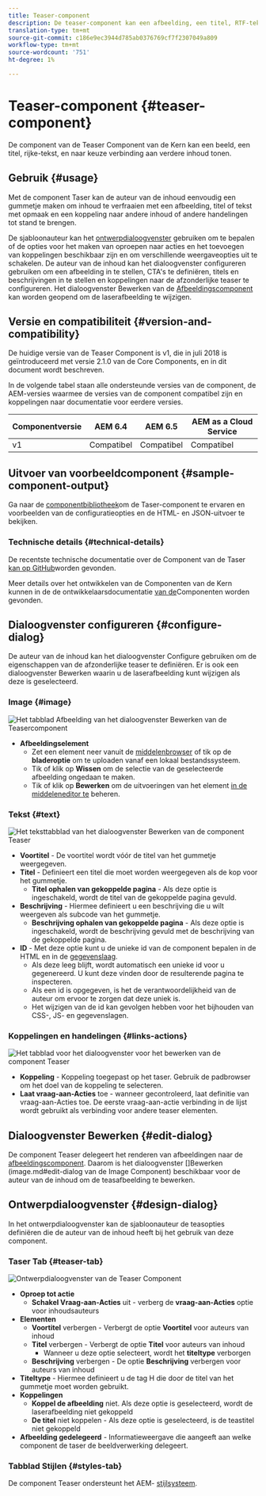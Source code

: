 ```yaml
---
title: Teaser-component
description: De teaser-component kan een afbeelding, een titel, RTF-tekst en eventueel een koppeling naar andere inhoud weergeven.
translation-type: tm+mt
source-git-commit: c186e9ec3944d785ab0376769cf7f2307049a809
workflow-type: tm+mt
source-wordcount: '751'
ht-degree: 1%

---
```



# Teaser-component {#teaser-component}

De component van de Teaser Component van de Kern kan een beeld, een titel, rijke-tekst, en naar keuze verbinding aan verdere inhoud tonen.

## Gebruik {#usage}

Met de component Taser kan de auteur van de inhoud eenvoudig een gummetje maken om inhoud te verfraaien met een afbeelding, titel of tekst met opmaak en een koppeling naar andere inhoud of andere handelingen tot stand te brengen.

De sjabloonauteur kan het [ontwerpdialoogvenster](#design-dialog) gebruiken om te bepalen of de opties voor het maken van oproepen naar acties en het toevoegen van koppelingen beschikbaar zijn en om verschillende weergaveopties uit te schakelen. De auteur van de inhoud kan het dialoogvenster [](#configure-dialog) configureren gebruiken om een afbeelding in te stellen, CTA&#39;s te definiëren, titels en beschrijvingen in te stellen en koppelingen naar de afzonderlijke teaser te configureren. Het dialoogvenster [](image.md#edit-dialog) Bewerken van de [Afbeeldingscomponent](image.md) kan worden geopend om de laserafbeelding te wijzigen.

## Versie en compatibiliteit {#version-and-compatibility}

De huidige versie van de Teaser Component is v1, die in juli 2018 is geïntroduceerd met versie 2.1.0 van de Core Components, en in dit document wordt beschreven.

In de volgende tabel staan alle ondersteunde versies van de component, de AEM-versies waarmee de versies van de component compatibel zijn en koppelingen naar documentatie voor eerdere versies.

| Componentversie | AEM 6.4 | AEM 6.5 | AEM as a Cloud Service |
|---|---|---|---|
| v1 | Compatibel | Compatibel | Compatibel |

## Uitvoer van voorbeeldcomponent {#sample-component-output}

Ga naar de [componentbibliotheek](https://adobe.com/go/aem_cmp_library_teaser)om de Taser-component te ervaren en voorbeelden van de configuratieopties en de HTML- en JSON-uitvoer te bekijken.

### Technische details {#technical-details}

De recentste technische documentatie over de Component van de Taser [kan op GitHub](https://adobe.com/go/aem_cmp_tech_teaser_v1)worden gevonden.

Meer details over het ontwikkelen van de Componenten van de Kern kunnen in de de ontwikkelaarsdocumentatie [van de](/help/developing/overview.md)Componenten worden gevonden.

## Dialoogvenster configureren {#configure-dialog}

De auteur van de inhoud kan het dialoogvenster Configure gebruiken om de eigenschappen van de afzonderlijke teaser te definiëren. Er is ook een dialoogvenster [](#edit-dialog) Bewerken waarin u de laserafbeelding kunt wijzigen als deze is geselecteerd.

### Image {#image}

![Het tabblad Afbeelding van het dialoogvenster Bewerken van de Teasercomponent](/help/assets/teaser-edit-image.png)

* **Afbeeldingselement**
   * Zet een element neer vanuit de [middelenbrowser](https://docs.adobe.com/content/help/en/experience-manager-cloud-service/sites/authoring/fundamentals/environment-tools.html) of tik op de **bladeroptie** om te uploaden vanaf een lokaal bestandssysteem.
   * Tik of klik op **Wissen** om de selectie van de geselecteerde afbeelding ongedaan te maken.
   * Tik of klik op **Bewerken** om de uitvoeringen van het element [in de middeleneditor te](https://docs.adobe.com/content/help/en/experience-manager-cloud-service/assets/manage/manage-digital-assets.html) beheren.

### Tekst {#text}

![Het teksttabblad van het dialoogvenster Bewerken van de component Teaser](/help/assets/teaser-edit-text.png)

* **Voortitel** - De voortitel wordt vóór de titel van het gummetje weergegeven.
* **Titel** - Definieert een titel die moet worden weergegeven als de kop voor het gummetje.
   * **Titel ophalen van gekoppelde pagina** - Als deze optie is ingeschakeld, wordt de titel van de gekoppelde pagina gevuld.
* **Beschrijving** - Hiermee definieert u een beschrijving die u wilt weergeven als subcode van het gummetje.
   * **Beschrijving ophalen van gekoppelde pagina** - Als deze optie is ingeschakeld, wordt de beschrijving gevuld met de beschrijving van de gekoppelde pagina.
* **ID** - Met deze optie kunt u de unieke id van de component bepalen in de HTML en in de [gegevenslaag](/help/developing/data-layer/overview.md).
   * Als deze leeg blijft, wordt automatisch een unieke id voor u gegenereerd. U kunt deze vinden door de resulterende pagina te inspecteren.
   * Als een id is opgegeven, is het de verantwoordelijkheid van de auteur om ervoor te zorgen dat deze uniek is.
   * Het wijzigen van de id kan gevolgen hebben voor het bijhouden van CSS-, JS- en gegevenslagen.

### Koppelingen en handelingen {#links-actions}

![Het tabblad voor het dialoogvenster voor het bewerken van de component Teaser](/help/assets/teaser-edit-link.png)

* **Koppeling** - Koppeling toegepast op het taser. Gebruik de padbrowser om het doel van de koppeling te selecteren.
* **Laat vraag-aan-Acties** toe - wanneer gecontroleerd, laat definitie van vraag-aan-Acties toe. De eerste vraag-aan-actie verbinding in de lijst wordt gebruikt als verbinding voor andere teaser elementen.

## Dialoogvenster Bewerken {#edit-dialog}

De component Teaser delegeert het renderen van afbeeldingen naar de [afbeeldingscomponent](image.md). Daarom is het dialoogvenster []Bewerken (image.md#edit-dialog van de Image Component) beschikbaar voor de auteur van de inhoud om de teasafbeelding te bewerken.

## Ontwerpdialoogvenster {#design-dialog}

In het ontwerpdialoogvenster kan de sjabloonauteur de teasopties definiëren die de auteur van de inhoud heeft bij het gebruik van deze component.

### Taser Tab {#teaser-tab}

![Ontwerpdialoogvenster van de Teaser Component](/help/assets/teaser-design.png)

* **Oproep tot actie**
   * **Schakel Vraag-aan-Acties** uit - verberg de **vraag-aan-Acties** optie voor inhoudsauteurs
* **Elementen**
   * **Voortitel** verbergen - Verbergt de optie **Voortitel** voor auteurs van inhoud
   * **Titel** verbergen - Verbergt de optie **Titel** voor auteurs van inhoud
      * Wanneer u deze optie selecteert, wordt het **titeltype** verborgen
   * **Beschrijving** verbergen - De optie **Beschrijving** verbergen voor auteurs van inhoud
* **Titeltype** - Hiermee definieert u de tag H die door de titel van het gummetje moet worden gebruikt.
* **Koppelingen**
   * **Koppel de afbeelding** niet. Als deze optie is geselecteerd, wordt de laserafbeelding niet gekoppeld
   * **De titel** niet koppelen - Als deze optie is geselecteerd, is de teastitel niet gekoppeld
* **Afbeelding gedelegeerd** - Informatieweergave die aangeeft aan welke component de taser de beeldverwerking delegeert.

### Tabblad Stijlen {#styles-tab}

De component Teaser ondersteunt het AEM- [stijlsysteem](/help/get-started/authoring.md#component-styling).
